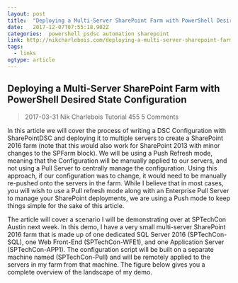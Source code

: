 ```yaml
---
layout: post 
title:  "Deploying a Multi-Server SharePoint Farm with PowerShell Desired State Configuration – Crawl, Walk, Run, Automate" 
date:   2017-12-07T07:55:18.902Z 
categories:  powershell psdsc automation sharepoint
link: http://nikcharlebois.com/deploying-a-multi-server-sharepoint-farm-with-powershell-desired-state-configuration/ 
tags:
  - links
ogtype: article 
---
```


## Deploying a Multi-Server SharePoint Farm with PowerShell Desired State Configuration

>2017-03-31  Nik Charlebois	 Tutorial  455 5 Comments

In this article we will cover the process of writing a DSC Configuration with SharePointDSC and deploying it to multiple servers to create a SharePoint 2016 farm (note that this would also work for SharePoint 2013 with minor changes to the SPFarm block). We will be using a Push Refresh mode, meaning that the Configuration will be manually applied to our servers, and not using a Pull Server to centrally manage the configuration. Using this approach, if our configuration was to change, it would need to be manually re-pushed onto the servers in the farm. While I believe that in most cases, you will wish to use a Pull refresh mode along with an Enterprise Pull Server to manage your SharePoint deployments, we are using a Push mode to keep things simple for the sake of this article.

The article will cover a scenario I will be demonstrating over at SPTechCon Austin next week. In this demo, I have a very small multi-server SharePoint 2016 farm that is made up of one dedicated SQL Server 2016 (SPTechCon-SQL), one Web Front-End (SPTechCon-WFE1), and one Application Server (SPTechCon-APP1). The configuration script will be built on a separate machine named (SPTechCon-Pull) and will be remotely applied to the servers in my farm from that machine. The figure below gives you a complete overview of the landscape of my demo.

